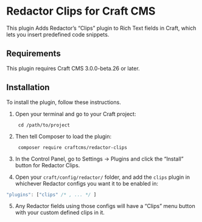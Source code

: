 Redactor Clips for Craft CMS
===================

This plugin Adds Redactor’s “Clips” plugin to Rich Text fields in Craft, which lets you insert predefined code snippets.

## Requirements

This plugin requires Craft CMS 3.0.0-beta.26 or later.


## Installation

To install the plugin, follow these instructions.

1. Open your terminal and go to your Craft project:

        cd /path/to/project

2. Then tell Composer to load the plugin:

        composer require craftcms/redactor-clips

3. In the Control Panel, go to Settings → Plugins and click the “Install” button for Redactor Clips.

4. Open your `craft/config/redactor/` folder, and add the `clips` plugin in whichever Redactor configs you want it to be enabled in:

```javascript
"plugins": ["clips" /* , ... */ ]
```

5. Any Redactor fields using those configs will have a “Clips” menu button with your custom defined clips in it.
